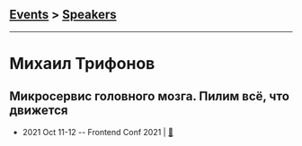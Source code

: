 ## [Events](../README.md) > [Speakers](../speakers.md)
---

# Михаил Трифонов

## Микросервис головного мозга. Пилим всё, что движется
- 2021 Oct 11-12 -- Frontend Conf 2021  | [:notebook:](https://drive.google.com/file/d/1fgBUY6DyxCiLXe4Q9w5r4P-9p7pdELYn/view)  
